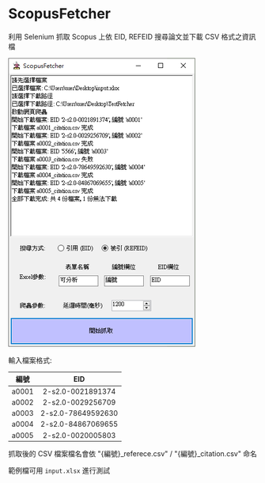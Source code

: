 # ScopusFetcher

利用 Selenium 抓取 Scopus 上依 EID, REFEID 搜尋論文並下載 CSV 格式之資訊檔

![Fetcher](https://github.com/Zack-Cheng/ScopusFetcher/blob/master/UI.PNG)

輸入檔案格式:

**編號**|**EID**
:-----:|:-----:
a0001|2-s2.0-0021891374
a0002|2-s2.0-0029256709
a0003|2-s2.0-78649592630
a0004|2-s2.0-84867069655
a0005|2-s2.0-0020005803

抓取後的 CSV 檔案檔名會依 "{編號}_referece.csv" / "{編號}_citation.csv" 命名

範例檔可用 `input.xlsx` 進行測試

